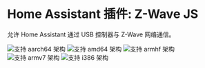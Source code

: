 # Home Assistant 插件: Z-Wave JS

允许 Home Assistant 通过 USB 控制器与 Z-Wave 网络通信。

![支持 aarch64 架构][aarch64-shield] ![支持 amd64 架构][amd64-shield] ![支持 armhf 架构][armhf-shield] ![支持 armv7 架构][armv7-shield] ![支持 i386 架构][i386-shield]


[aarch64-shield]: https://img.shields.io/badge/aarch64-yes-green.svg
[amd64-shield]: https://img.shields.io/badge/amd64-yes-green.svg
[armhf-shield]: https://img.shields.io/badge/armhf-yes-green.svg
[armv7-shield]: https://img.shields.io/badge/armv7-yes-green.svg
[i386-shield]: https://img.shields.io/badge/i386-yes-green.svg